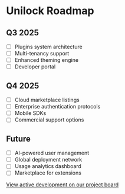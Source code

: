 # Unilock Roadmap

## Q3 2025
- [ ] Plugins system architecture
- [ ] Multi-tenancy support
- [ ] Enhanced theming engine
- [ ] Developer portal

## Q4 2025  
- [ ] Cloud marketplace listings
- [ ] Enterprise authentication protocols
- [ ] Mobile SDKs
- [ ] Commercial support options

## Future
- [ ] AI-powered user management
- [ ] Global deployment network  
- [ ] Usage analytics dashboard
- [ ] Marketplace for extensions

[View active development on our project board](https://github.com/yourusername/unilock/projects/1)
